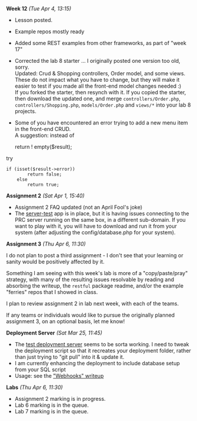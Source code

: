 **Week 12** *(Tue Apr 4, 13:15)*  
- Lesson posted. 
- Example repos mostly ready
- Added some REST examples from other frameworks, as part of "week 17"

- Corrected the lab 8 starter ... I originally posted one version too old, sorry.  
Updated: Crud & Shopping controllers, Order model, and some views.  
These do not impact what you have to change, but they will make it easier
to test if you made all the front-end model changes needed :)  
If you forked the starter, then resynch with it. If you copied the starter,
then download the updated one, and merge `controllers/Order.php`, `controllers/Shopping.php`,
`models/Order.php` and `views/*` into your lab 8 projects.

- Some of you have encountered an error trying to add a new menu item in the front-end CRUD.  
A suggestion: instead of

    return ! empty($result);

try

    if (isset($result->error))
			return false;
		else
			return true;

**Assignment 2** *(Sat Apr 1, 15:40)*
- Assignment 2 FAQ updated (not an April Fool's joke)
- The [server-test](https://github.com/jim-parry/server-test) app is in place, but it is having issues
connecting to the PRC server running on the same box, in a different
sub-domain. If you want to play with it, you will have to download
and run it from your system (after adjusting the config/database.php for your
system).

**Assignment 3** *(Thu Apr 6, 11:30)*  

I do not plan to post a third assignment - I don't see that your learning or
sanity would be positively affected by it.

Something I am seeing with this week's lab is more of a "copy/paste/pray"
strategy, with many of the resulting issues resolvable by reading
and absorbing the writeup, the `restful` package readme, and/or the
example "ferries" repos that I showed in class.

I plan to review assignment 2 in lab next week, with each of the teams.

If any teams or individuals would like to pursue the originally planned
assignment 3, on an optional basis, let me know!

**Deployment Server** *(Sat Mar 25, 11:45)*  
- The [test deployment server](http://deployer.jlparry.com/) seems to be sorta working.
I need to tweak the deployment script so that it recreates your deployment folder,
rather than just trying to "git pull" into it & update it.
- I am currently enhancing the deployment to include database setup from your SQL script
- Usage: see the ["Webhooks" writeup](/display/lesson/webhooks) 

**Labs** *(Thu Apr 6, 11:30)*  
- Assignment 2 marking is in progress.
- Lab 6 marking is in the queue.
- Lab 7 marking is in the queue.
